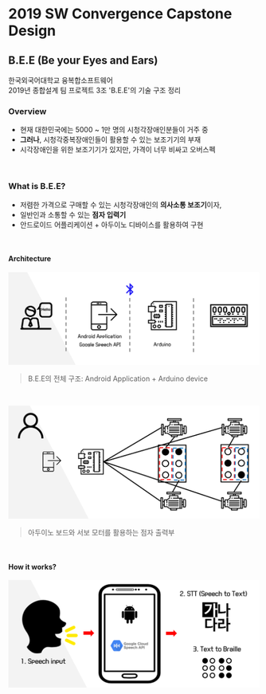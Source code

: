 ﻿# 2019 SW Convergence Capstone Design
## B.E.E (Be your Eyes and Ears)
한국외국어대학교 융복합소프트웨어<br/>
2019년 종합설계 팀 프로젝트 3조 'B.E.E'의 기술 구조 정리
<br/>


### Overview
- 현재 대한민국에는 5000 ~ 1만 명의 시청각장애인분들이 거주 중
- **그러나**, 시청각중복장애인들이 활용할 수 있는 보조기기의 부재
- 시각장애인을 위한 보조기기가 있지만, 가격이 너무 비싸고 오버스펙

<br/>

### What is B.E.E?
- 저렴한 가격으로 구매할 수 있는 시청각장애인의 **의사소통 보조기**이자,
- 일반인과 소통할 수 있는 **점자 입력기**
- 안드로이드 어플리케이션 + 아두이노 디바이스를 활용하여 구현

<br/>

#### Architecture
![](./imgs/architecture.png)
> B.E.E의 전체 구조: Android Application + Arduino device

<br/>

![](./imgs/braille.png)
> 아두이노 보드와 서보 모터를 활용하는 점자 출력부

<br/>

#### How it works?
![](./imgs/process.png)
